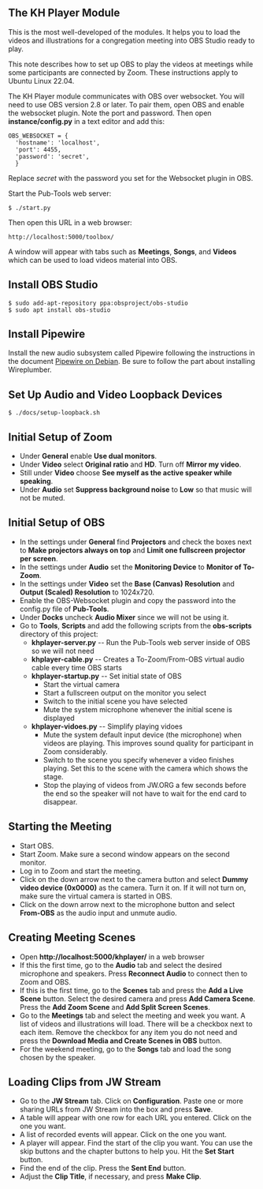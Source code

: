 ## The KH Player Module

This is the most well-developed of the modules. It helps you to load the videos
and illustrations for a congregation meeting into OBS Studio ready to play.

This note describes how to set up OBS to play the videos at meetings while
some participants are connected by Zoom. These instructions apply to Ubuntu
Linux 22.04.

The KH Player module communicates with OBS over websocket. You will need to use
OBS version 2.8 or later. To pair them, open OBS and enable the websocket plugin.
Note the port and password. Then open **instance/config.py** in a text editor and
add this:

    OBS_WEBSOCKET = {
      'hostname': 'localhost',
      'port': 4455,
      'password': 'secret',
      }

Replace *secret* with the password you set for the Websocket plugin in OBS.

Start the Pub-Tools web server:

    $ ./start.py

Then open this URL in a web browser:

    http://localhost:5000/toolbox/

A window will appear with tabs such as **Meetings**, **Songs**,
and **Videos** which can be used to load videos material into OBS.

## Install OBS Studio

    $ sudo add-apt-repository ppa:obsproject/obs-studio
    $ sudo apt install obs-studio

## Install Pipewire

Install the new audio subsystem called Pipewire following the instructions
in the document [Pipewire on Debian](https://pipewire-debian.github.io/pipewire-debian/).
Be sure to follow the part about installing Wireplumber.

## Set Up Audio and Video Loopback Devices

    $ ./docs/setup-loopback.sh

## Initial Setup of Zoom

* Under **General** enable **Use dual monitors**.
* Under **Video** select **Original ratio** and **HD**. Turn off **Mirror my video**.
* Still under **Video** choose **See myself as the active speaker while speaking**.
* Under **Audio** set **Suppress background noise** to **Low** so that music will not be muted.

## Initial Setup of OBS

* In the settings under **General** find **Projectors** and check the boxes next to
  **Make projectors always on top** and **Limit one fullscreen projector per screen**.
* In the settings under **Audio** set the **Monitoring Device** to **Monitor of To-Zoom**.
* In the settings under **Video** set the **Base (Canvas) Resolution** and **Output (Scaled) Resolution** to 1024x720.
* Enable the OBS-Websocket plugin and copy the password into the config.py file of **Pub-Tools**.
* Under **Docks** uncheck **Audio Mixer** since we will not be using it.
* Go to **Tools**, **Scripts** and add the following scripts from the **obs-scripts**
directory of this project:
  * **khplayer-server.py** -- Run the Pub-Tools web server inside of OBS so we will not need
  * **khplayer-cable.py** -- Creates a To-Zoom/From-OBS virtual audio cable every time OBS starts
  * **khplayer-startup.py** -- Set initial state of OBS
    * Start the virtual camera
    * Start a fullscreen output on the monitor you select
    * Switch to the initial scene you have selected
    * Mute the system microphone whenever the initial scene is displayed
  * **khplayer-vidoes.py** -- Simplify playing vidoes
    * Mute the system default input device (the microphone) when videos are playing. This improves sound quality for participant in Zoom considerably.
    * Switch to the scene you specify whenever a video finishes playing. Set this to the scene with the camera which shows the stage.
    * Stop the playing of videos from JW.ORG a few seconds before the end so the speaker will not have to wait for the end card to disappear.

## Starting the Meeting

* Start OBS.
* Start Zoom. Make sure a second window appears on the second monitor.
* Log in to Zoom and start the meeting.
* Click on the down arrow next to the camera button and select
**Dummy video device (0x0000)** as the camera. Turn it on. If it will
not turn on, make sure the virtual camera is started in OBS.
* Click on the down arrow next to the microphone button and select **From-OBS**
as the audio input and unmute audio.

## Creating Meeting Scenes

* Open **http://localhost:5000/khplayer/** in a web browser
* If this the first time, go to the **Audio** tab and select the desired
microphone and speakers. Press **Reconnect Audio** to connect then to Zoom and OBS.
* If this is the first time, go to the **Scenes** tab and press the **Add a Live
Scene** button. Select the desired camera and press **Add Camera Scene**. Press
the **Add Zoom Scene** and **Add Split Screen Scenes**.
* Go to the **Meetings** tab and select the meeting and week you want. A list
of videos and illustrations will load. There will be a checkbox next to each
item. Remove the checkbox for any item you do not need and press
the **Download Media and Create Scenes in OBS** button.
* For the weekend meeting, go to the **Songs** tab and load the song chosen by
the speaker.

## Loading Clips from JW Stream

* Go to the **JW Stream** tab. Click on **Configuration**. Paste one
or more sharing URLs from JW Stream into the box and press **Save**.
* A table will appear with one row for each URL you entered. Click on the
one you want.
* A list of recorded events will appear. Click on the one you want.
* A player will appear. Find the start of the clip you want. You can use
the skip buttons and the chapter buttons to help you. Hit the **Set Start**
button.
* Find the end of the clip. Press the **Sent End** button.
* Adjust the **Clip Title**, if necessary, and press **Make Clip**.

